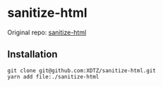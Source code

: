 # sanitize-html

Original repo: [sanitize-html](https://github.com/punkave/sanitize-html)

## Installation
```
git clone git@github.com:XDTZ/sanitize-html.git
yarn add file:./sanitize-html
```
